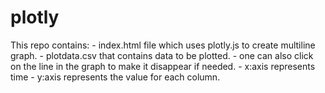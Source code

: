 # plotly

This repo contains:
    - index.html file which uses plotly.js to create multiline graph.
    - plotdata.csv that contains data to be plotted.
    - one can also click on the line in the graph to make it disappear if needed.
    - x:axis represents time
    - y:axis represents the value for each column.
